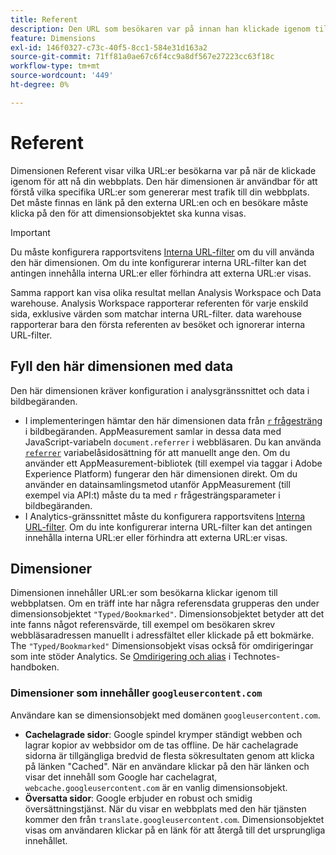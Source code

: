 ```yaml
---
title: Referent
description: Den URL som besökaren var på innan han klickade igenom till din webbplats.
feature: Dimensions
exl-id: 146f0327-c73c-40f5-8cc1-584e31d163a2
source-git-commit: 71ff81a0ae67c6f4cc9a8df567e27223cc63f18c
workflow-type: tm+mt
source-wordcount: '449'
ht-degree: 0%

---
```


# Referent

Dimensionen Referent visar vilka URL:er besökarna var på när de klickade igenom för att nå din webbplats. Den här dimensionen är användbar för att förstå vilka specifika URL:er som genererar mest trafik till din webbplats. Det måste finnas en länk på den externa URL:en och en besökare måste klicka på den för att dimensionsobjektet ska kunna visas.

>[!IMPORTANT]
>
>Du måste konfigurera rapportsvitens [Interna URL-filter](/help/admin/admin/c-manage-report-suites/c-edit-report-suites/general/internal-url-filter-admin.md) om du vill använda den här dimensionen. Om du inte konfigurerar interna URL-filter kan det antingen innehålla interna URL:er eller förhindra att externa URL:er visas.

Samma rapport kan visa olika resultat mellan Analysis Workspace och Data warehouse. Analysis Workspace rapporterar referenten för varje enskild sida, exklusive värden som matchar interna URL-filter. data warehouse rapporterar bara den första referenten av besöket och ignorerar interna URL-filter.

## Fyll den här dimensionen med data

Den här dimensionen kräver konfiguration i analysgränssnittet och data i bildbegäranden.

* I implementeringen hämtar den här dimensionen data från [`r` frågesträng](/help/implement/validate/query-parameters.md) i bildbegäranden. AppMeasurement samlar in dessa data med JavaScript-variabeln `document.referrer` i webbläsaren. Du kan använda [`referrer`](/help/implement/vars/page-vars/referrer.md) variabelåsidosättning för att manuellt ange den. Om du använder ett AppMeasurement-bibliotek (till exempel via taggar i Adobe Experience Platform) fungerar den här dimensionen direkt. Om du använder en datainsamlingsmetod utanför AppMeasurement (till exempel via API:t) måste du ta med `r` frågesträngsparameter i bildbegäranden.
* I Analytics-gränssnittet måste du konfigurera rapportsvitens [Interna URL-filter](/help/admin/admin/c-manage-report-suites/c-edit-report-suites/general/internal-url-filter-admin.md). Om du inte konfigurerar interna URL-filter kan det antingen innehålla interna URL:er eller förhindra att externa URL:er visas.

## Dimensioner

Dimensionen innehåller URL:er som besökarna klickar igenom till webbplatsen. Om en träff inte har några referensdata grupperas den under dimensionsobjektet `"Typed/Bookmarked"`. Dimensionsobjektet betyder att det inte fanns något referensvärde, till exempel om besökaren skrev webbläsaradressen manuellt i adressfältet eller klickade på ett bokmärke. The `"Typed/Bookmarked"` Dimensionsobjekt visas också för omdirigeringar som inte stöder Analytics. Se [Omdirigering och alias](/help/technotes/redirects.md) i Technotes-handboken.

### Dimensioner som innehåller `googleusercontent.com`

Användare kan se dimensionsobjekt med domänen `googleusercontent.com`.

* **Cachelagrade sidor**: Google spindel krymper ständigt webben och lagrar kopior av webbsidor om de tas offline. De här cachelagrade sidorna är tillgängliga bredvid de flesta sökresultaten genom att klicka på länken &quot;Cached&quot;. När en användare klickar på den här länken och visar det innehåll som Google har cachelagrat, `webcache.googleusercontent.com` är en vanlig dimensionsobjekt.
* **Översatta sidor**: Google erbjuder en robust och smidig översättningstjänst. När du visar en webbplats med den här tjänsten kommer den från `translate.googleusercontent.com`. Dimensionsobjektet visas om användaren klickar på en länk för att återgå till det ursprungliga innehållet.
